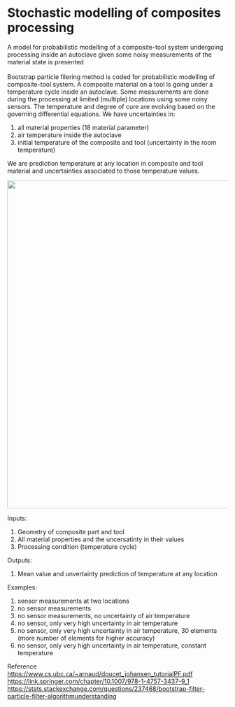 # Stochastic modelling of composites processing
A model for probabilistic modelling of a composite-tool system undergoing processing inside an autoclave given some noisy measurements of the material state is presented
<br>
<br>
Bootstrap particle filering method is coded for probabilistic modelling of composite-tool system. A composite material on a tool is going under a temperature cycle inside an autoclave. Some measurements are done during the processing at limited (multiple) locations using some noisy sensors. The temperature and degree of cure are evolving based on the governing differential equations. We have uncertainties in:
1. all material properties  (18 material parameter)
2. air temperature inside the autoclave
3. initial temperature of the composite and tool (uncertainty in the room temperature)

We are prediction temperature at any location in composite and tool material and uncertainties associated to those temperature values. <br>


<p align="center">
<img  align="center" src="https://github.com/saniaki/Stochastic_modelling_composites_processing/blob/main/images/imge01.jpg" width="750"/>

Inputs: <br>
1. Geometry of composite part and tool
2. All material properties and the uncersatinty in their values
3. Processing condition (temperature cycle)


Outputs: <br>
1. Mean value and unvertainty prediction of temperature at any location

  
  
Examples: <br>
1. sensor measurements at two locations
2. no sensor measurements
3. no sensor measurements, no uncertainty of air temperature
4. no sensor, only very high uncertainty in air temperature
5. no sensor, only very high uncertainty in air temperature, 30 elements (more number of elements for higher accuracy)
6. no sensor, only very high uncertainty in air temperature, constant temperature



Reference <br>
https://www.cs.ubc.ca/~arnaud/doucet_johansen_tutorialPF.pdf <br>
https://link.springer.com/chapter/10.1007/978-1-4757-3437-9_1 <br>
https://stats.stackexchange.com/questions/237468/bootstrap-filter-particle-filter-algorithmunderstanding <br>
